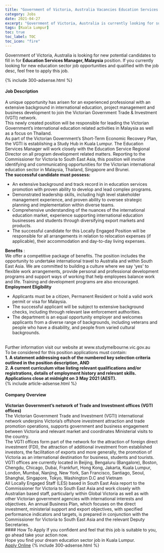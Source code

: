 ```yaml
---
title: "Government of Victoria, Australia Vacancies Education Services Manager, Malaysia" 
category: Jobs 
date: 2021-04-27 
excerpt: "Government of Victoria, Australia is currently looking for suitable person to fill in the Education Services Manager, Malaysia which positioned at Kuala Lumpur" 
tags: [Kuala Lumpur] 
toc: true 
toc_label: TOC 
toc_icon: "fire" 
--- 
```


<p>Government of Victoria, Australia is looking for new potential candidates to fill in for <b>Education Services Manager, Malaysia</b> position. If you currently looking for new education sector job opportunities and qualified with the job desc, feel free to apply this job.
</p>{% include 300-adsense.html %} 
<div><div><h4>Job Description</h4></div><div><div><span><div><div><div>A unique opportunity has arisen for an experienced professional with an extensive background in international education, project management and business development to join the Victorian Government Trade &amp; Investment (VGTI) network.</div><div>This newly created position will be responsible for leading the Victorian Government&#8217;s international education related activities in Malaysia as well as a focus on Thailand.&#160;</div><div>As part of the Victorian Government&#8217;s Short-Term Economic Recovery Plan, the VGTI is establishing a Study Hub in Kuala Lumpur. The Education Services Manager will work closely with the Education Service Regional Director on all program development related matters. Reporting to the Commissioner for Victoria to South East Asia, this position will involve identifying and communicating opportunities for the Victorian international education sector in Malaysia, Thailand, Singapore and Brunei.&#160;&#160;</div><div><strong>The successful candidate must possess:</strong></div><ul><li>An extensive background and track record in in education services promotion with proven ability to develop and lead complex programs.</li><li>Demonstrated leadership skills, including high level stakeholder management experience, and proven ability to oversee strategic planning and implementation within diverse teams.</li><li>Comprehensive understanding of the nuances of the international education market, experience supporting international education businesses and students through diversifying export markets and products.</li><li>The successful candidate for this Locally Engaged Position will be responsible for all arrangements in relation to relocation expenses (if applicable), their accommodation and day-to-day living expenses.</li></ul><div><strong>Benefits</strong>&#160;:</div><div>We offer a competitive package of benefits. The position includes the opportunity to undertake international travel to Australia and within South East Asia. We are committed to building a culture where we say 'yes' to flexible work arrangements, provide personal and professional development programs and support ways of working that help employees balance work and life. Training and development programs are also encouraged.&#160;</div><div><strong>Employment Eligibility</strong></div><ul><li>Applicants must be a citizen, Permanent Resident or hold a valid work permit or visa for Malaysia.</li><li>The successful applicant will be subject to extensive background checks, including through relevant law enforcement authorities.</li><li>The department is an equal opportunity employer and welcomes applicants from a diverse range of backgrounds, including veterans and people who have a disability, and people from varied cultural backgrounds.</li></ul><div><br>Further information visit our website at www.studymelbourne.vic.gov.au&#160;</div><div>To be considered for this position applications must contain:</div><div><strong>1.&#160;A statement addressing each of the numbered key selection criteria outlined in the position description, AND</strong></div><div><strong>2.&#160;A current curriculum vitae listing relevant qualifications and/or registrations, details of employment history and relevant skills.</strong>&#160;</div><div><strong>Applications close at midnight on 3 May 2021 (AEST).&#160;</strong></div></div></div></span></div></div></div> 
{% include article-adsense.html %} 
<div><div><h4>Company Overview</h4></div><div><div><span><div><div>
<div>
<strong>Victorian Government&#8217;s network of Trade and Investment offices (VGTI offices)</strong></div>
<div>
		The Victorian Government Trade and Investment (VGTI) international network underpins Victoria&#8217;s offshore investment attraction and trade promotion operations, supports government and business engagement between Victoria and relevant market and coordinates Ministerial visits to the country.</div>
<div>
		The VGTI offices form part of the network for the attraction of foreign direct investment (FDI), the attraction of additional investment from established investors, the facilitation of exports and more generally, the promotion of Victoria as an international destination for business, students and tourists. VGTI offices are currently located in Beijing, Bengaluru (Bangalore), Boston, Chengdu, Chicago, Dubai, Frankfurt, Hong Kong, Jakarta, Kuala Lumpur, London, Mumbai, Nanjing, New York, San Francisco, Santiago, Seoul, Shanghai, Singapore, Tokyo, Washington D.C and Vietnam</div>
<div>
		All Locally Engaged Staff (LES) based in South East Asia report to the Commissioner for Victoria to South East Asia and work closely with Australian based staff, particularly within Global Victoria as well as with other Victorian government agencies with international interests and objectives. An annual Business Plan, which focuses on the direct investment, ministerial support and export objectives, with specified performance indicators and targets, is prepared in conjunction with the Commissioner for Victoria to South East Asia and the relevant Deputy Secretaries.</div>
</div></div></span></div></div></div> 
#### How To Apply 
If you confident and feel that this job is suitable to you, go ahead take your action now. <br/> 
Hope you find your dream education sector job in Kuala Lumpur. <br/> 
<a href="https://www.jobstreet.com.my/en/job/education-services-manager-malaysia-4543543?jobId=jobstreet-my-job-4543543" class="btn btn--info" target="_blank" rel="nofollow noopenner">Apply Online</a> 
{% include 300-adsense.html %} 